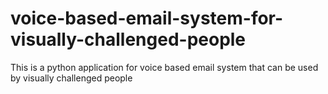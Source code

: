 # voice-based-email-system-for-visually-challenged-people
This is a python application for voice based email system that can be used by visually challenged people
